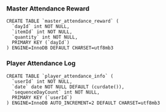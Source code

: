 ﻿### Master Attendance Reward 
```
CREATE TABLE `master_attendance_reward` (
  `dayId` int NOT NULL,
  `itemId` int NOT NULL,
  `quantity` int NOT NULL,
  PRIMARY KEY (`dayId`)
) ENGINE=InnoDB DEFAULT CHARSET=utf8mb3
```


### Player Attendance Log
```
CREATE TABLE `player_attendance_info` (
  `userId` int NOT NULL,
  `date` date NOT NULL DEFAULT (curdate()),
  `sequenceDayCount` int NOT NULL,
  PRIMARY KEY (`userId`)
) ENGINE=InnoDB AUTO_INCREMENT=2 DEFAULT CHARSET=utf8mb3
```